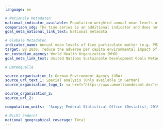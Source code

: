 ```yaml
---
language: en

# Nationale Metadaten
national_indicator_available: Population weighted annual mean levels of PM10
comparison_sdg: The time series is an additional indicator and does not correspond to the international metadata description.
goal_meta_national_link_text: National metadata

# Globale Metadaten
indicator_name: Annual mean levels of fine particulate matter (e.g. PM2.5 and PM10) in cities (population weighted)
target: By 2030, reduce the adverse per capita environmental impact of cities, including by paying special attention to air quality and municipal and other waste management
un_custodian_agency: World Health Organization (WHO)
goal_meta_link_text: United Nations Sustainable Development Goals Metadata

# Datenquelle

source_organisation_1: German Environment Agency (UBA)
source_url_text_1: Special analysis (Only available in German)
source_organisation_logo_1: <a href="https://www.umweltbundesamt.de/"><img src="https://g205sdgs.github.io/sdg-indicators/public/LogosEn/uba.png" alt="Logo UBA" /></a>

source_organisation_2:
source_url_2:

computation_units:  "&copy; Federal Statistical Office (Destatis), 2019"

# Nicht ändern!
national_geographical_coverage: Total
---
```

